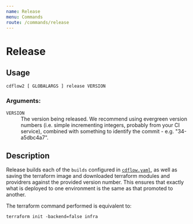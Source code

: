 ```yaml
---
name: Release
menu: Commands
route: /commands/release
---
```


# Release

## Usage

<code>cdflow2 [ GLOBALARGS ] release VERSION</code>

### Arguments:

<dl>
  <dt><code>VERSION</code></dt>
  <dd>The version being released. We recommend using evergreen version numbers (i.e. simple incrementing integers, probably from your CI service), combined with something to identify the commit - e.g. "34-a5dbc4a7".</dd>
</dl>

## Description

Release builds each of the `builds` configured in [`cdflow.yaml`](../cdflow-yaml-reference#builds-optional),
as well as saving the terraform image and downloaded terraform modules and providrers against the provided
version number. This ensures that exactly what is deployed to one environment is the same as that promoted
to another.

The terraform command performed is equivalent to:

```shell
terraform init -backend=false infra
```